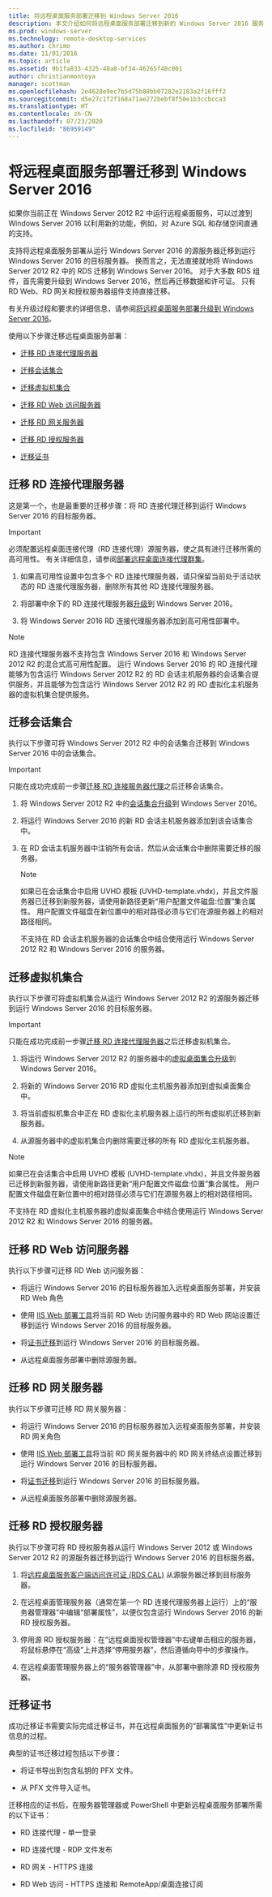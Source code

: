 ```yaml
---
title: 将远程桌面服务部署迁移到 Windows Server 2016
description: 本文介绍如何将远程桌面服务部署迁移到新的 Windows Server 2016 服务器。
ms.prod: windows-server
ms.technology: remote-desktop-services
ms.author: chrimo
ms.date: 11/01/2016
ms.topic: article
ms.assetid: 9b1fa833-4325-48a8-bf34-46265f40c001
author: christianmontoya
manager: scottman
ms.openlocfilehash: 2e4628e9ec7b5d75b88bb07282e2183a2f16fff2
ms.sourcegitcommit: d5e27c1f2f168a71ae272bebf8f50e1b3ccbcca3
ms.translationtype: HT
ms.contentlocale: zh-CN
ms.lasthandoff: 07/23/2020
ms.locfileid: "86959149"
---
```

# <a name="migrate-your-remote-desktop-services-deployment-to-windows-server-2016"></a>将远程桌面服务部署迁移到 Windows Server 2016

如果你当前正在 Windows Server 2012 R2 中运行远程桌面服务，可以过渡到 Windows Server 2016 以利用新的功能，例如，对 Azure SQL 和存储空间直通的支持。

支持将远程桌面服务部署从运行 Windows Server 2016 的源服务器迁移到运行 Windows Server 2016 的目标服务器。 换而言之，无法直接就地将 Windows Server 2012 R2 中的 RDS 迁移到 Windows Server 2016。 对于大多数 RDS 组件，首先需要升级到 Windows Server 2016，然后再迁移数据和许可证。 只有 RD Web、RD 网关和授权服务器组件支持直接迁移。

有关升级过程和要求的详细信息，请参阅[将远程桌面服务部署升级到 Windows Server 2016](./upgrade-to-rds.md)。

使用以下步骤迁移远程桌面服务部署：

- [迁移 RD 连接代理服务器](#migrate-rdconnection-broker-servers)

- [迁移会话集合](#migrate-session-collections)

- [迁移虚拟机集合](#migrate-virtual-desktop-collections)

- [迁移 RD Web 访问服务器](#migrate-rdweb-access-servers)

- [迁移 RD 网关服务器](#migrate-rdgateway-servers)

- [迁移 RD 授权服务器](#migrate-rdgateway-servers)

- [迁移证书](#migrate-certificates)

## <a name="migrate-rdconnection-broker-servers"></a>迁移 RD 连接代理服务器

这是第一个，也是最重要的迁移步骤：将 RD 连接代理迁移到运行 Windows Server 2016 的目标服务器。

> [!IMPORTANT]
> 必须配置远程桌面连接代理（RD 连接代理）源服务器，使之具有进行迁移所需的高可用性。 有关详细信息，请参阅[部署远程桌面连接代理群集](./rds-connection-broker-cluster.md)。

1. 如果高可用性设置中包含多个 RD 连接代理服务器，请只保留当前处于活动状态的 RD 连接代理服务器，删除所有其他 RD 连接代理服务器。

2. 将部署中余下的 RD 连接代理服务器[升级](./upgrade-to-rds.md)到 Windows Server 2016。

3. 将 Windows Server 2016 RD 连接代理服务器添加到高可用性部署中。

> [!NOTE] 
> RD 连接代理服务器不支持包含 Windows Server 2016 和 Windows Server 2012 R2 的混合式高可用性配置。 运行 Windows Server 2016 的 RD 连接代理能够为包含运行 Windows Server 2012 R2 的 RD 会话主机服务器的会话集合提供服务，并且能够为包含运行 Windows Server 2012 R2 的 RD 虚拟化主机服务器的虚拟机集合提供服务。

## <a name="migrate-session-collections"></a>迁移会话集合

执行以下步骤可将 Windows Server 2012 R2 中的会话集合迁移到 Windows Server 2016 中的会话集合。

> [!IMPORTANT]
> 只能在成功完成前一步骤[迁移 RD 连接服务器代理](#migrate-rdconnection-broker-servers)之后迁移会话集合。

1. 将 Windows Server 2012 R2 中的[会话集合升级](./upgrade-to-rdsh.md)到 Windows Server 2016。

2. 将运行 Windows Server 2016 的新 RD 会话主机服务器添加到该会话集合中。

3. 在 RD 会话主机服务器中注销所有会话，然后从会话集合中删除需要迁移的服务器。

   > [!NOTE]
   > 如果已在会话集合中启用 UVHD 模板 (UVHD-template.vhdx)，并且文件服务器已迁移到新服务器，请使用新路径更新“用户配置文件磁盘:位置”集合属性。 用户配置文件磁盘在新位置中的相对路径必须与它们在源服务器上的相对路径相同。
   >
   > 不支持在 RD 会话主机服务器的会话集合中结合使用运行 Windows Server 2012 R2 和 Windows Server 2016 的服务器。

## <a name="migrate-virtual-desktop-collections"></a>迁移虚拟机集合

执行以下步骤可将虚拟机集合从运行 Windows Server 2012 R2 的源服务器迁移到运行 Windows Server 2016 的目标服务器。

> [!IMPORTANT]
> 只能在成功完成前一步骤[迁移 RD 连接代理服务器](#migrate-rdconnection-broker-servers)之后迁移虚拟机集合。

1. 将运行 Windows Server 2012 R2 的服务器中的[虚拟桌面集合升级](./upgrade-to-rdvh.md)到 Windows Server 2016。

2. 将新的 Windows Server 2016 RD 虚拟化主机服务器添加到虚拟桌面集合中。

3. 将当前虚拟机集合中正在 RD 虚拟化主机服务器上运行的所有虚拟机迁移到新服务器。

4. 从源服务器中的虚拟机集合内删除需要迁移的所有 RD 虚拟化主机服务器。

> [!NOTE]
> 如果已在会话集合中启用 UVHD 模板 (UVHD-template.vhdx)，并且文件服务器已迁移到新服务器，请使用新路径更新“用户配置文件磁盘:位置”集合属性。 用户配置文件磁盘在新位置中的相对路径必须与它们在源服务器上的相对路径相同。
>
> 不支持在 RD 虚拟化主机服务器的虚拟桌面集合中结合使用运行 Windows Server 2012 R2 和 Windows Server 2016 的服务器。

## <a name="migrate-rdweb-access-servers"></a>迁移 RD Web 访问服务器

执行以下步骤可迁移 RD Web 访问服务器：

- 将运行 Windows Server 2016 的目标服务器加入远程桌面服务部署，并安装 RD Web 角色

- 使用 [IIS Web 部署工具](https://www.iis.net/)将当前 RD Web 访问服务器中的 RD Web 网站设置迁移到运行 Windows Server 2016 的目标服务器。

- 将[证书迁移](#migrate-certificates)到运行 Windows Server 2016 的目标服务器。

- 从远程桌面服务部署中删除源服务器。

## <a name="migrate-rdgateway-servers"></a>迁移 RD 网关服务器

执行以下步骤可迁移 RD 网关服务器：

- 将运行 Windows Server 2016 的目标服务器加入远程桌面服务部署，并安装 RD 网关角色

- 使用 [IIS Web 部署工具](https://www.iis.net/)将当前 RD 网关服务器中的 RD 网关终结点设置迁移到运行 Windows Server 2016 的目标服务器。

- 将[证书迁移](#migrate-certificates)到运行 Windows Server 2016 的目标服务器。

- 从远程桌面服务部署中删除源服务器。

## <a name="migrate-rdlicensing-servers"></a>迁移 RD 授权服务器

执行以下步骤可将 RD 授权服务器从运行 Windows Server 2012 或 Windows Server 2012 R2 的源服务器迁移到运行 Windows Server 2016 的目标服务器。

1. 将[远程桌面服务客户端访问许可证 (RDS CAL)](migrate-rds-cals.md) 从源服务器迁移到目标服务器。

2. 在远程桌面管理服务器（通常在第一个 RD 连接代理服务器上运行）上的“服务器管理器”中编辑“部署属性”，以便仅包含运行 Windows Server 2016 的新 RD 授权服务器。  

3. 停用源 RD 授权服务器：在“远程桌面授权管理器”中右键单击相应的服务器，将鼠标悬停在“高级”上并选择“停用服务器”，然后遵循向导中的步骤操作。   

4. 在远程桌面管理服务器上的“服务器管理器”中，从部署中删除源 RD 授权服务器。 

## <a name="migrate-certificates"></a>迁移证书

成功迁移证书需要实际完成迁移证书，并在远程桌面服务的“部署属性”中更新证书信息的过程。

典型的证书迁移过程包括以下步骤：

- 将证书导出到包含私钥的 PFX 文件。

- 从 PFX 文件导入证书。

迁移相应的证书后，在服务器管理器或 PowerShell 中更新远程桌面服务部署所需的以下证书：

- RD 连接代理 - 单一登录

- RD 连接代理 - RDP 文件发布

- RD 网关 - HTTPS 连接

- RD Web 访问 - HTTPS 连接和 RemoteApp/桌面连接订阅
